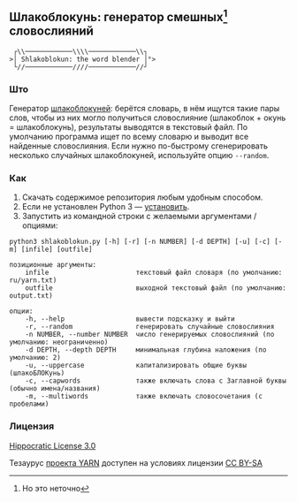 ## Шлакоблокунь: генератор смешных[^1] словослияний ##
```
 ┌\\────────────\\\\────────────\\┐
>│ Shlakoblokun: the word blender │°>
 └//────────────////────────────//┘
```

### Што ###

Генератор [шлакоблокуней](https://memepedia.ru/shlakoblokun-i-ego-druzya/): берётся словарь, в нём ищутся такие пары слов, чтобы из них могло получиться словослияние (шлакоблок + окунь = шлакоблокунь), результаты выводятся в текстовый файл.
По умолчанию программа ищет по всему словарю и выводит все найденные словослияния. Если нужно по-быстрому сгенерировать несколько случайных шлакоблокуней, используйте опцию `--random`.

### Как ###

1. Скачать содержимое репозитория любым удобным способом.
2. Если не установлен Python 3 — [установить](https://www.python.org/downloads/).
3. Запустить из командной строки с желаемыми аргументами / опциями:

```
python3 shlakoblokun.py [-h] [-r] [-n NUMBER] [-d DEPTH] [-u] [-c] [-m] [infile] [outfile]

позиционные аргументы:
	infile						текстовый файл словаря (по умолчанию: ru/yarn.txt)
	outfile						выходной текстовый файл (по умолчанию: output.txt)

опции:
	-h, --help					вывести подсказку и выйти
	-r, --random				генерировать случайные словослияния
	-n NUMBER, --number NUMBER	число генерируемых словослияний (по умолчанию: неограниченно)
	-d DEPTH, --depth DEPTH		минимальная глубина наложения (по умолчанию: 2)
	-u, --uppercase				капитализировать общие буквы (шлакоБЛОКунь)
	-c, --capwords				также включать слова с Заглавной буквы (обычно имена/названия)
	-m, --multiwords			также включать словосочетания (с пробелами)
```
### Лицензия ###

[Hippocratic License 3.0](https://firstdonoharm.dev/)

Тезаурус [проекта YARN](https://russianword.net/) доступен на условиях лицензии [CC BY-SA](https://creativecommons.org/licenses/by-sa/4.0/)

[^1]: Но это неточно
